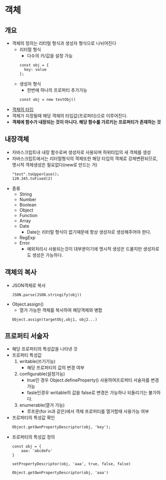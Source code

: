# 객체

## 개요
- 객체의 정의는 리터럴 형식과 생성자 형식으로 나뉘어진다
   - 리터럴 형식
      - 다수의 키/값을 설정 가능
      ```
      const obj = {
        key: value
      };
      ```
   - 생성자 형식
      - 한번에 하나의 프로퍼티 추가가능
      ```
      const obj = new testObj()
      ```
- [객체의 타입](https://github.com/KimJaeGeun/javascript-project/tree/main/type)
- 객체가 지정될때 해당 객체의 타입값(프로퍼티)으로 이루어진다.
- **객체에 함수가 내장되는 것이 아니다. 해당 함수를 가르키는 프로퍼티가 존재하는 것**


## 내장객체
- 자바스크립트내 내장 함수로써 생성자로 사용되며 하위타입의 새 객체를 생성
- 자바스크립트에서는 리터럴형식의 객체또한 해당 타입의 객체로 강제변환되므로, 명시적 객체생성은 필요없다(new로 만드는 거)
    ```
    "test".toUpperCase();
    120.345.toFixed(2)
    ```
- 종류
    - String
    - Number
    - Boolean
    - Object
    - Function
    - Array
    - Date
        - Date는 리터럴 형식이 없기때문에 항상 생성자로 생성해주어야 한다.
    - RegExp
    - Error
        - 예외처리시 사용되는것이 대부분이기에 명시적 생성은 드물지만 생성자로도 생성은 가능하다.

## 객체의 복사
- JSON객체로 복사
    ```
    JSON.parse(JSON.stringify(obj))
    ```
- Object.assign()
    - 열거 가능한 객체를 복사하여 해당객체와 병합
    ```
    Object.assign(targetObj,obj1, obj2...)
    ```

## 프로퍼티 서술자
- 해당 프로퍼티의 특성값을 나타낸 것
- 프로퍼티 특성값
    1. writable(쓰기가능)
        - 해당 프로퍼티의 값의 변경 여부
    2. configurable(설정가능)
        - true인 경우 Object.defineProperty() 사용하여프로퍼티 서술자를 변경 가능
        - fasle인경우 writable의 값을 false로 변경은 가능하나 되돌리기는 불가하다.
    3. enumerable(열거 가능)
        - 루프문(for in과 같은)에서 객체 프로퍼티를 열거할때 사용가능 여부
- 프로퍼티의 특성값 확인
    ```
    Object.getOwnPropertyDescriptor(obj, 'key');
    ```
- 프로퍼티의 특성값 정의
    ```
    const obj = {
        aaa: 'abcdeFu'
    }

    setPropertyDescriptor(obj, 'aaa', true, false, false)

    Object.getOwnPropertyDescriptor(obj, 'aaa')
    ```
